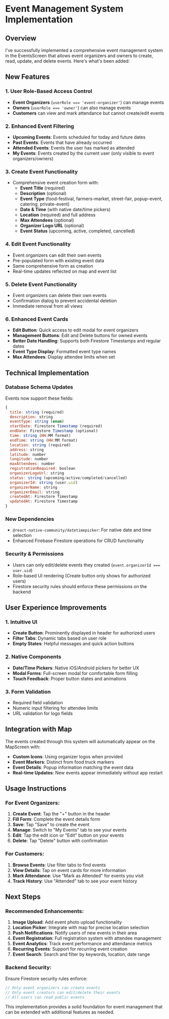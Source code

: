 # Event Management System Implementation

## Overview
I've successfully implemented a comprehensive event management system in the EventsScreen that allows event organizers and owners to create, read, update, and delete events. Here's what's been added:

## New Features

### 1. **User Role-Based Access Control**
- **Event Organizers** (`userRole === 'event-organizer'`) can manage events
- **Owners** (`userRole === 'owner'`) can also manage events
- **Customers** can view and mark attendance but cannot create/edit events

### 2. **Enhanced Event Filtering**
- **Upcoming Events**: Events scheduled for today and future dates
- **Past Events**: Events that have already occurred
- **Attended Events**: Events the user has marked as attended
- **My Events**: Events created by the current user (only visible to event organizers/owners)

### 3. **Create Event Functionality**
- Comprehensive event creation form with:
  - **Event Title** (required)
  - **Description** (optional)
  - **Event Type** (food-festival, farmers-market, street-fair, popup-event, catering, private-event)
  - **Date & Time** (with native date/time pickers)
  - **Location** (required) and full address
  - **Max Attendees** (optional)
  - **Organizer Logo URL** (optional)
  - **Event Status** (upcoming, active, completed, cancelled)

### 4. **Edit Event Functionality**
- Event organizers can edit their own events
- Pre-populated form with existing event data
- Same comprehensive form as creation
- Real-time updates reflected on map and event list

### 5. **Delete Event Functionality**
- Event organizers can delete their own events
- Confirmation dialog to prevent accidental deletion
- Immediate removal from all views

### 6. **Enhanced Event Cards**
- **Edit Button**: Quick access to edit modal for event organizers
- **Management Buttons**: Edit and Delete buttons for owned events
- **Better Date Handling**: Supports both Firestore Timestamps and regular dates
- **Event Type Display**: Formatted event type names
- **Max Attendees**: Display attendee limits when set

## Technical Implementation

### Database Schema Updates
Events now support these fields:
```javascript
{
  title: string (required)
  description: string
  eventType: string (enum)
  startDate: Firestore Timestamp (required)
  endDate: Firestore Timestamp (optional)
  time: string (HH:MM format)
  endTime: string (HH:MM format)
  location: string (required)
  address: string
  latitude: number
  longitude: number
  maxAttendees: number
  registrationRequired: boolean
  organizerLogoUrl: string
  status: string (upcoming/active/completed/cancelled)
  organizerId: string (user.uid)
  organizerName: string
  organizerEmail: string
  createdAt: Firestore Timestamp
  updatedAt: Firestore Timestamp
}
```

### New Dependencies
- `@react-native-community/datetimepicker`: For native date and time selection
- Enhanced Firebase Firestore operations for CRUD functionality

### Security & Permissions
- Users can only edit/delete events they created (`event.organizerId === user.uid`)
- Role-based UI rendering (Create button only shows for authorized users)
- Firestore security rules should enforce these permissions on the backend

## User Experience Improvements

### 1. **Intuitive UI**
- **Create Button**: Prominently displayed in header for authorized users
- **Filter Tabs**: Dynamic tabs based on user role
- **Empty States**: Helpful messages and quick action buttons

### 2. **Native Components**
- **Date/Time Pickers**: Native iOS/Android pickers for better UX
- **Modal Forms**: Full-screen modal for comfortable form filling
- **Touch Feedback**: Proper button states and animations

### 3. **Form Validation**
- Required field validation
- Numeric input filtering for attendee limits
- URL validation for logo fields

## Integration with Map
The events created through this system will automatically appear on the MapScreen with:
- **Custom Icons**: Using organizer logos when provided
- **Event Markers**: Distinct from food truck markers
- **Event Details**: Popup information matching the event data
- **Real-time Updates**: New events appear immediately without app restart

## Usage Instructions

### For Event Organizers:
1. **Create Event**: Tap the "+" button in the header
2. **Fill Form**: Complete the event details form
3. **Save**: Tap "Save" to create the event
4. **Manage**: Switch to "My Events" tab to see your events
5. **Edit**: Tap the edit icon or "Edit" button on your events
6. **Delete**: Tap "Delete" button with confirmation

### For Customers:
1. **Browse Events**: Use filter tabs to find events
2. **View Details**: Tap on event cards for more information
3. **Mark Attendance**: Use "Mark as Attended" for events you visit
4. **Track History**: Use "Attended" tab to see your event history

## Next Steps

### Recommended Enhancements:
1. **Image Upload**: Add event photo upload functionality
2. **Location Picker**: Integrate with map for precise location selection
3. **Push Notifications**: Notify users of new events in their area
4. **Event Registration**: Full registration system with attendee management
5. **Event Analytics**: Track event performance and attendance metrics
6. **Recurring Events**: Support for recurring event creation
7. **Event Search**: Search and filter by keywords, location, date range

### Backend Security:
Ensure Firestore security rules enforce:
```javascript
// Only event organizers can create events
// Only event creators can edit/delete their events
// All users can read public events
```

This implementation provides a solid foundation for event management that can be extended with additional features as needed.
